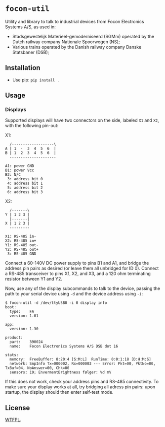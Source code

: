 # `focon-util`

Utility and library to talk to industrial devices from Focon Electronics Systems A/S, as used in:
* Stadsgewestelijk Materieel-gemoderniseerd (SGMm) operated by the Dutch railway company Nationale Spoorwegen (NS);
* Various trains operated by the Danish railway company Danske Statsbaner (DSB);

## Installation

* Use pip: `pip install .`

## Usage

### Displays

Supported displays will have two connectors on the side, labeled `X1` and `X2`, with the following pin-out:

X1:
```
  /-------------------\
A | 1  -  3  4  5  6  |
B | 1  2  3  4  5  6  |
  ---------------------

A1: power GND
B1: power Vcc
B2: N/C
 3: address bit 0
 4: address bit 1
 5: address bit 2
 6: address bit 3
```

X2:
```
  /-------\
Y | 1 2 3 |
  |-------|
X | 1 2 3 |
  ---------

X1: RS-485 in-
X2: RS-485 in+
Y1: RS-485 out-
Y2: RS-485 out+
 3: RS-485 GND
```

Connect a 60-140V DC power supply to pins B1 and A1, and bridge the address pin pairs as desired (or leave them all unbridged for ID 0).
Connect a RS-485 transceiver to pins X1, X2, and X3, and a 120 ohm terminating resistor between Y1 and Y2.

Now, use any of the display subcommands to talk to the device, passing the path to your serial device using `-d` and the device address using `-i`:

```
$ focon-util -d /dev/ttyUSB0 -i 0 display info
boot:
  type:    FA
  version: 1.01

app:
  version: 1.30

product:
  part:    390024
  name:    Focon Electronics Systems A/S DSB dot 16

stats:
  memory:  FreeBuffer: 8:20:4 [S:M:L]  RunTime: 0:0:1:18 [D:H:M:S]
  network: SnpInfo Tx=000002, Rx=000003 --- Error: Pkt=00, PktNo=00, TxBuf=04, NoAnswer=00, Chk=00
  sensors: 19; EnvermentBrightness følger: %d mV

```

If this does not work, check your address pins and RS-485 connectivity. To make sure your display works at all, try bridging all adress pin pairs: upon startup, the display should then enter self-test mode.

## License

[WTFPL](./COPYING).
